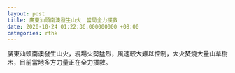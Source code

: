 ```yaml
---
layout: post
title: 廣東汕頭南澳發生山火　當局全力撲救
date: 2020-10-24 01:22:36.000000000 +08:00
categories: rthk
---
```


廣東汕頭南澳發生山火，現場火勢猛烈，風速較大難以控制，大火焚燒大量山草樹木，目前當地多方力量正在全力撲救。
